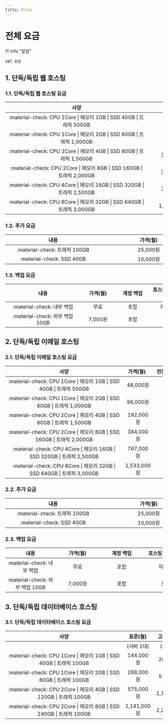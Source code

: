 ```yaml
---
title: Price
---
```


# 전체 요금

!!! info "알림"

	VAT 포함   

## 1. 단독/독립 웹 호스팅

### 1.1. 단독/독립 웹 호스팅 요금

| <div style="width: 440px;">사양</div> | <div style="width: 150px;">가격(월)</div> |
| :---: | :---: |
| :material-check: CPU 1Core \| 메모리 1GB \| SSD 40GB \| 트래픽 500GB | 48,000원 |
| :material-check: CPU 1Core \| 메모리 2GB \| SSD 60GB \| 트래픽 1,000GB | 96,000원 |
| :material-check: CPU 2Core \| 메모리 4GB \| SSD 80GB \| 트래픽 1,500GB | 192,000원 |
| :material-check: CPU 2Core \| 메모리 8GB \| SSD 160GB \| 트래픽 2,000GB | 384,000원 |
| :material-check: CPU 4Core \| 메모리 16GB \| SSD 320GB \| 트래픽 2,500GB | 767,000원 |
| :material-check: CPU 8Core \| 메모리 32GB \| SSD 640GB \| 트래픽 3,000GB | 1,533,000원 |

### 1.2. 추가 요금

| <div style="width: 290px;">내용</div> | <div style="width: 290px;">가격(월)</div> |
| :---: | :---: |
| :material-check: 트래픽 100GB | 25,000원 |
| :material-check: SSD 40GB | 10,000원 |

### 1.3. 백업 요금

| <div style="width: 225px;">내용</div> | <div style="width: 95px;">가격(월)</div> | <div style="width: 95px;">계정 백업</div> | <div style="width: 95px;">호스팅전체 백업</div> |
| :---: | :---: | :---: | :---: |
| :material-check: 내부 백업 | 무료 | 포함 | 미포함 |
| :material-check: 외부 백업 10GB | 7,000원 | 포함 | 포함 |

## 2. 단독/독립 이메일 호스팅

### 2.1. 단독/독립 이메일 호스팅 요금

| <div style="width: 360px;">사양</div> | <div style="width: 74px;">가격(월)</div> | <div style="width: 103px;">전문 검색 엔진</div> |
| :---: | :---: | :---: |
| :material-check: CPU 1Core \| 메모리 1GB \| SSD 40GB \| 트래픽 500GB | 48,000원 | 미포함 |
| :material-check: CPU 1Core \| 메모리 2GB \| SSD 60GB \| 트래픽 1,000GB | 96,000원 | 미포함 |
| :material-check: CPU 2Core \| 메모리 4GB \| SSD 80GB \| 트래픽 1,500GB | 192,000원 | 포함 |
| :material-check: CPU 2Core \| 메모리 8GB \| SSD 160GB \| 트래픽 2,000GB | 384,000원 | 포함 |
| :material-check: CPU 4Core \| 메모리 16GB \| SSD 320GB \| 트래픽 2,500GB | 767,000원 | 포함 |
| :material-check: CPU 8Core \| 메모리 32GB \| SSD 640GB \| 트래픽 3,000GB | 1,533,000원 | 포함 |

### 2.2. 추가 요금

| <div style="width: 290px;">내용</div> | <div style="width: 290px;">가격(월)</div> |
| :---: | :---: |
| :material-check: 트래픽 100GB | 25,000원 |
| :material-check: SSD 40GB | 10,000원 |

### 2.3. 백업 요금

| <div style="width: 145px;">내용</div> | <div style="width: 125px;">가격(월)</div> | <div style="width: 125px;">계정 백업</div> | <div style="width: 125px;">호스팅 전체 백업</div> |
| :---: | :---: | :---: | :---: |
| :material-check: 내부 백업 | 무료 | 포함 | 미포함 |
| :material-check: 외부 백업 10GB | 7,000원 | 포함 | 포함 |

## 3. 단독/독립 데이터베이스 호스팅

### 3.1. 단독/독립 데이터베이스 호스팅 요금

| <div style="width: 360px;">사양</div> | <div style="width: 80px;">표준(월)</div> | <div style="width: 100px;">고가용성(월)</div> |
| :---: | :---: | :---: |
||(서버 1대)|(서버 2대)|
| :material-check: CPU 1Core \| 메모리 1GB \| SSD 40GB \| 트래픽 100GB | 144,000원 | 288,000원 |
| :material-check: CPU 1Core \| 메모리 2GB \| SSD 80GB \| 트래픽 100GB | 288,000원 | 576,000원 |
| :material-check: CPU 2Core \| 메모리 4GB \| SSD 120GB \| 트래픽 100GB | 575,000원 | 1,150,000원 |
| :material-check: CPU 2Core \| 메모리 8GB \| SSD 240GB \| 트래픽 100GB | 1,141,000원 | 2,282,000원 |
